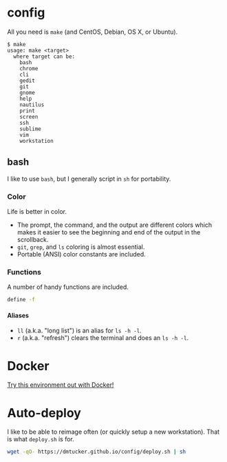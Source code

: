 # config

All you need is `make` (and CentOS, Debian, OS X, or Ubuntu).

```
$ make
usage: make <target>
  where target can be:
    bash
    chrome
    cli
    gedit
    git
    gnome
    help
    nautilus
    print
    screen
    ssh
    sublime
    vim
    workstation
```

## bash

I like to use `bash`, but I generally script in `sh` for portability.

### Color

Life is better in color.

* The prompt, the command, and the output are different colors which makes it easier to see the beginning and end of the output in the scrollback.
* `git`, `grep`, and `ls` coloring is almost essential.
* Portable (ANSI) color constants are included.

### Functions

A number of handy functions are included.

``` bash
define -f
```

#### Aliases
* `ll` (a.k.a. "long list") is an alias for `ls -h -l`.
* `r` (a.k.a. "refresh") clears the terminal and does an `ls -h -l`.

# Docker

[Try this environment out with Docker!](https://registry.hub.docker.com/u/dmtucker/config)


# Auto-deploy

I like to be able to reimage often (or quickly setup a new workstation).
That is what `deploy.sh` is for.

``` sh
wget -qO- https://dmtucker.github.io/config/deploy.sh | sh
```
